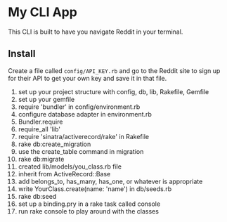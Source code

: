 # My CLI App
This CLI is built to have you navigate Reddit in your
terminal.

## Install
Create a file called `config/API_KEY.rb` and go to
the Reddit site to sign up for their API to get your
own key and save it in that file.


1. set up your project structure with config, db, lib, Rakefile, Gemfile
2. set up your gemfile
3. require 'bundler' in config/environment.rb
4. configure database adapter in environment.rb
5. Bundler.require
6. require_all 'lib'
7. require 'sinatra/activerecord/rake' in Rakefile
8. rake db:create_migration
9. use the create_table command in migration
10. rake db:migrate
11. created lib/models/you_class.rb file
12. inherit from ActiveRecord::Base
13. add belongs_to, has_many, has_one, or whatever is appropriate
14. write YourClass.create(name: 'name') in db/seeds.rb
15. rake db:seed
16. set up a binding.pry in a rake task called console
16. run rake console to play around with the classes
